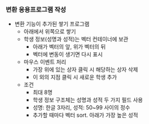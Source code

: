 ### 변환 응용프로그램 작성

- 변환 기능이 추가된 쌓기 프로그램
  - 아래에서 위쪽으로 쌓기
  - 학생 정보(성명과 성적)는 벡터 컨테이너에 보관
    - 아래가 벡터의 앞, 위가 벡터의 뒤
    - 벡터에 변동이 생기면 다시 표시
  - 마우스 이벤트 처리
    - 가장 위에 있는 상자 클릭 시 해당하는 상자 삭제
    - 이 외의 지점 클릭 시 새로운 학생 추가
  - 조건
    - 최대 8명
    - 학생 정보 구조체는 성명과 성적 두 가지 필드 사용
    - 성명: 한글 3자리, 성적: 50~99 사이의 정수
    - 추가할 때마다 벡터 sort. 아래가 가장 높은 성적